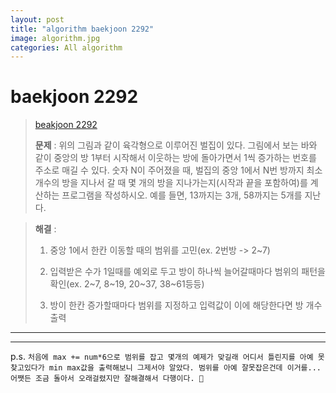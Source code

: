 ```yaml
---  
layout: post  
title: "algorithm baekjoon 2292"  
image: algorithm.jpg  
categories: All algorithm  
---  
```


# baekjoon 2292  

> [beakjoon 2292](https://www.acmicpc.net/problem/2292)  
>   
> **문제** : 위의 그림과 같이 육각형으로 이루어진 벌집이 있다. 그림에서 보는 바와 같이 중앙의 방 1부터 시작해서 이웃하는 방에 돌아가면서 1씩 증가하는 번호를 주소로 매길 수 있다. 숫자 N이 주어졌을 때, 벌집의 중앙 1에서 N번 방까지 최소 개수의 방을 지나서 갈 때 몇 개의 방을 지나가는지(시작과 끝을 포함하여)를 계산하는 프로그램을 작성하시오. 예를 들면, 13까지는 3개, 58까지는 5개를 지난다.  

> **해결** :  
> 1. 중앙 1에서 한칸 이동할 때의 범위를 고민(ex. 2번방 -> 2~7)  
> 
> 2. 입력받은 수가 1일때를 예외로 두고 방이 하나씩 늘어갈때마다 범위의 패턴을 확인(ex. 2~7, 8~19, 20~37, 38~61등등)  
> 
> 3. 방이 한칸 증가할때마다 범위를 지정하고 입력값이 이에 해당한다면 방 개수 출력  

---  

<script src="https://gist.github.com/nnlog/66e619e869f4cd71c3b7a6419eb486c3.js"></script>  

---   

p.s. `처음에 max += num*6으로 범위를 잡고 몇개의 예제가 맞길래 어디서 틀린지를 아예 못찾고있다가 min max값을 출력해보니 그제서야 알았다. 범위를 아예 잘못잡은건데 이거를... 어쨋든 조금 돌아서 오래걸렸지만 잘해결해서 다행이다. 👏`